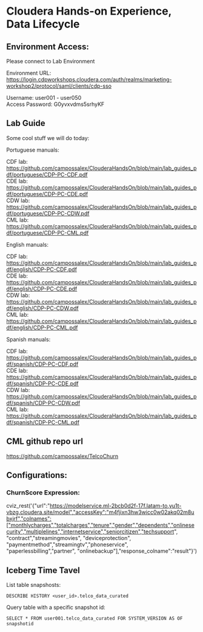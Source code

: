 # Cloudera Hands-on Experience, Data Lifecycle

## Environment Access:

Please connect to Lab Environment

Environment URL:   https://login.cdpworkshops.cloudera.com/auth/realms/marketing-workshop2/protocol/saml/clients/cdp-sso   

Username:          user001 - user050  
Access Password:   G0yvxvdms5srhyKF  

## Lab Guide

Some cool stuff we will do today:

Portuguese manuals:

CDF lab: https://github.com/campossalex/ClouderaHandsOn/blob/main/lab_guides_pdf/portuguese/CDP-PC-CDF.pdf  
CDE lab: https://github.com/campossalex/ClouderaHandsOn/blob/main/lab_guides_pdf/portuguese/CDP-PC-CDE.pdf  
CDW lab: https://github.com/campossalex/ClouderaHandsOn/blob/main/lab_guides_pdf/portuguese/CDP-PC-CDW.pdf  
CML lab: https://github.com/campossalex/ClouderaHandsOn/blob/main/lab_guides_pdf/portuguese/CDP-PC-CML.pdf  

English manuals:

CDF lab: https://github.com/campossalex/ClouderaHandsOn/blob/main/lab_guides_pdf/english/CDP-PC-CDF.pdf  
CDE lab: https://github.com/campossalex/ClouderaHandsOn/blob/main/lab_guides_pdf/english/CDP-PC-CDE.pdf  
CDW lab: https://github.com/campossalex/ClouderaHandsOn/blob/main/lab_guides_pdf/english/CDP-PC-CDW.pdf  
CML lab: https://github.com/campossalex/ClouderaHandsOn/blob/main/lab_guides_pdf/english/CDP-PC-CML.pdf  

Spanish manuals:

CDF lab: https://github.com/campossalex/ClouderaHandsOn/blob/main/lab_guides_pdf/spanish/CDP-PC-CDF.pdf  
CDE lab: https://github.com/campossalex/ClouderaHandsOn/blob/main/lab_guides_pdf/spanish/CDP-PC-CDE.pdf  
CDW lab: https://github.com/campossalex/ClouderaHandsOn/blob/main/lab_guides_pdf/spanish/CDP-PC-CDW.pdf  
CML lab: https://github.com/campossalex/ClouderaHandsOn/blob/main/lab_guides_pdf/spanish/CDP-PC-CML.pdf  

## CML github repo url  
https://github.com/campossalex/TelcoChurn

## Configurations:  

### ChurnScore Expression:  
cviz_rest('{"url":"https://modelservice.ml-2bcb0d2f-17f.latam-to.yu1t-vbzg.cloudera.site/model","accessKey":"m4fjixn3hw3wicc0w02akq02m8ubxjrf","colnames":["monthlycharges","totalcharges","tenure","gender","dependents","onlinesecurity","multiplelines","internetservice","seniorcitizen","techsupport", "contract","streamingmovies", "deviceprotection", "paymentmethod","streamingtv","phoneservice", "paperlessbilling","partner", "onlinebackup"],"response_colname":"result"}')

## Iceberg Time Tavel
List table snapshosts:  
``` 
DESCRIBE HISTORY <user_id>.telco_data_curated

``` 
Query table with a specific snapshot id:  
``` 
SELECT * FROM user001.telco_data_curated FOR SYSTEM_VERSION AS OF snapshotid

``` 


